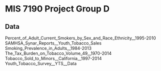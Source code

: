 # MIS 7190 Project Group D
## Data
Percent_of_Adult_Current_Smokers_by_Sex_and_Race_Ethnicity__1995-2010  
SAMHSA_Synar_Reports__Youth_Tobacco_Sales  
Smoking_Prevalence_in_Adults__1984-2013  
The_Tax_Burden_on_Tobacco_Volume_49__1970-2014  
Tobacco_Sold_to_Minors__California__1997-2014  
Youth_Tobacco_Survey__YTS__Data  
